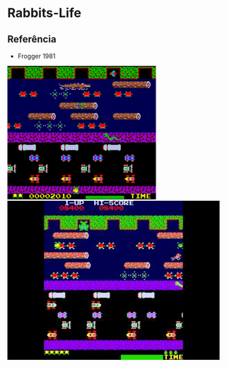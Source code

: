 # Rabbits-Life

## Referência

- Frogger 1981

![Image](screenshot/referencias/Frogger-1981.gif)
![Image](screenshot/referencias/Frogger-1981.jpg)

